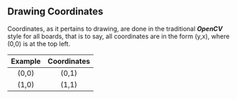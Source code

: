 ## Drawing Coordinates
Coordinates, as it pertains to drawing, are done in the traditional ***OpenCV*** style for all boards, that is to say, all coordinates are in the form (y,x), where (0,0) is at the top left.


| Example | Coordinates |
| :-------------: | :-------------: |
| (0,0) | (0,1) |
| (1,0) | (1,1) |
